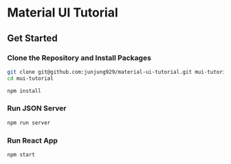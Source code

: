 # Material UI Tutorial

## Get Started

### Clone the Repository and Install Packages

```bash
git clone git@github.com:junjung929/material-ui-tutorial.git mui-tutorial
cd mui-tutorial

npm install
```

### Run JSON Server

```bash
npm run server
```

### Run React App

```bash
npm start
```
